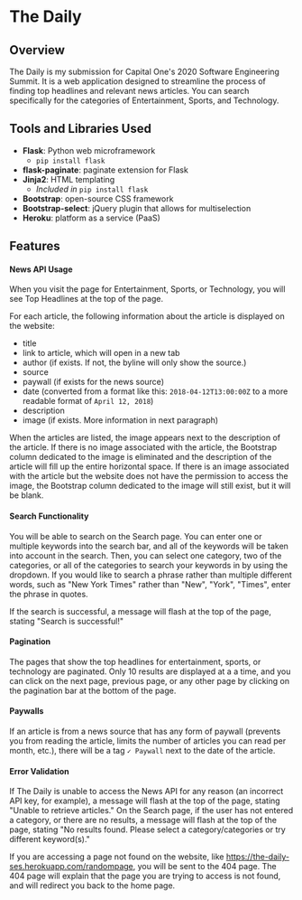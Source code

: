 # The Daily

## Overview
The Daily is my submission for Capital One's 2020 Software Engineering Summit. It is a web application designed to streamline the process of finding top headlines and relevant news articles. You can search specifically for the categories of Entertainment, Sports, and Technology.

## Tools and Libraries Used
- **Flask**: Python web microframework
  - `pip install flask`
- **flask-paginate**: paginate extension for Flask
- **Jinja2**: HTML templating
  - *Included in* `pip install flask`
- **Bootstrap**: open-source CSS framework
- **Bootstrap-select**:  jQuery plugin that allows for multiselection
- **Heroku**: platform as a service (PaaS)

## Features

#### News API Usage
When you visit the page for Entertainment, Sports, or Technology, you will see Top Headlines at the top of the page.

For each article, the following information about the article is displayed on the website:
- title
- link to article, which will open in a new tab
- author (if exists. If not, the byline will only show the source.)
- source
- paywall (if exists for the news source)
- date (converted from a format like this: `2018-04-12T13:00:00Z` to a more readable format of `April 12, 2018`)
- description
- image (if exists. More information in next paragraph)

When the articles are listed, the image appears next to the description of the article. If there is no image associated with the article, the Bootstrap column dedicated to the image is eliminated and the description of the article will fill up the entire horizontal space. If there is an image associated with the article but the website does not have the permission to access the image, the Bootstrap column dedicated to the image will still exist, but it will be blank.

#### Search Functionality
You will be able to search on the Search page. You can enter one or multiple keywords into the search bar, and all of the keywords will be taken into account in the search. Then, you can select one category, two of the categories, or all of the categories to search your keywords in by using the dropdown. If you would like to search a phrase rather than multiple different words, such as "New York Times" rather than "New", "York", "Times", enter the phrase in quotes.

If the search is successful, a message will flash at the top of the page, stating "Search is successful!"

#### Pagination
The pages that show the top headlines for entertainment, sports, or technology are paginated. Only 10 results are displayed at a a time, and you can click on the next page, previous page, or any other page by clicking on the pagination bar at the bottom of the page.

#### Paywalls
If an article is from a news source that has any form of paywall (prevents you from reading the article, limits the number of articles you can read per month, etc.), there will be a tag `✓ Paywall` next to the date of the article.

#### Error Validation
If The Daily is unable to access the News API for any reason (an incorrect API key, for example), a message will flash at the top of the page, stating "Unable to retrieve articles." On the Search page, if the user has not entered a category, or there are no results, a message will flash at the top of the page, stating "No results found. Please select a category/categories or try different keyword(s)."

If you are accessing a page not found on the website, like https://the-daily-ses.herokuapp.com/randompage, you will be sent to the 404 page. The 404 page will explain that the page you are trying to access is not found, and will redirect you back to the home page.
